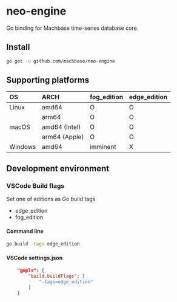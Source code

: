 
# neo-engine

Go binding for Machbase time-series database core.

## Install

```sh
go get -u github.com/machbase/neo-engine
```

## Supporting platforms

| OS       | ARCH          | fog_edition | edge_edition |
|:---------|:--------------|-------------|--------------|
| Linux    | amd64         | O           | O            |
|          | arm64         | O           | O            |
| macOS    | amd64 (Intel) | O           | O            |
|          | arm64 (Apple) | O           | O            |
| Windows  | amd64         | imminent    | X            |     

## Development environment

### VSCode Build flags

Set one of editions as Go build tags

- edge_edition
- fog_edition

#### Command line

```sh
go build -tags edge_edition
```

#### VSCode settings.json

```json
    "gopls": {
        "build.buildFlags": [
            "-tags=edge_edition"
        ]
    }
```
